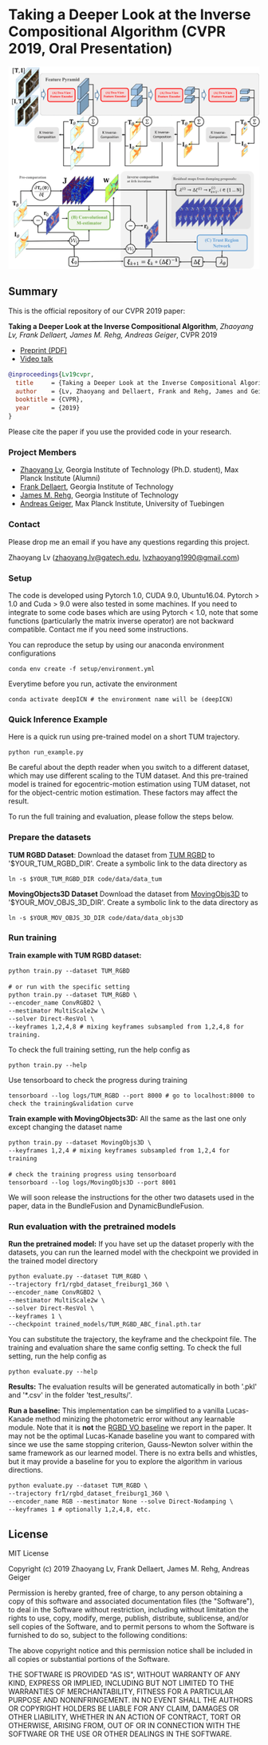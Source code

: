 # Taking a Deeper Look at the Inverse Compositional Algorithm (CVPR 2019, Oral Presentation)

![alt text](images/overall_flowchart.png)

## Summary 

This is the official repository of our CVPR 2019 paper:

**Taking a Deeper Look at the Inverse Compositional Algorithm**,
*Zhaoyang Lv, Frank Dellaert, James M. Rehg, Andreas Geiger*,
CVPR 2019
 * [Preprint (PDF)][1]
 * [Video talk][2]

```bibtex
@inproceedings{Lv19cvpr,  
  title     = {Taking a Deeper Look at the Inverse Compositional Algorithm}, 
  author    = {Lv, Zhaoyang and Dellaert, Frank and Rehg, James and Geiger, Andreas},  
  booktitle = {CVPR},  
  year      = {2019}  
}
```

Please cite the paper if you use the provided code in your research. 

### Project Members

* [Zhaoyang Lv][3], Georgia Institute of Technology (Ph.D. student), Max Planck Institute (Alumni)
* [Frank Dellaert][4], Georgia Institute of Technology
* [James M. Rehg][5], Georgia Institute of Technology
* [Andreas Geiger][6], Max Planck Institute, University of Tuebingen

### Contact

Please drop me an email if you have any questions regarding this project. 

Zhaoyang Lv (zhaoyang.lv@gatech.edu, lvzhaoyang1990@gmail.com)

### Setup 

The code is developed using Pytorch 1.0, CUDA 9.0, Ubuntu16.04. Pytorch > 1.0 and Cuda > 9.0 were also tested in some machines. If you need to integrate to some code bases which are using Pytorch < 1.0, note that some functions (particularly the matrix inverse operator) are not backward compatible. Contact me if you need some instructions.

You can reproduce the setup by using our anaconda environment configurations 

``` bash!
conda env create -f setup/environment.yml
```

Everytime before you run, activate the environment

``` bash!
conda activate deepICN # the environment name will be (deepICN)
```

### Quick Inference Example

Here is a quick run using pre-trained model on a short TUM trajectory. 

```
python run_example.py
```

Be careful about the depth reader when you switch to a different dataset, which may use different scaling to the TUM dataset. And this pre-trained model is trained for egocentric-motion estimation using TUM dataset, not for the object-centric motion estimation. These factors may affect the result. 

To run the full training and evaluation, please follow the steps below.

### Prepare the datasets 

**TUM RGBD Dataset**: Download the dataset from [TUM RGBD][7] to '$YOUR_TUM_RGBD_DIR'. Create a symbolic link to the data directory as 

```
ln -s $YOUR_TUM_RGBD_DIR code/data/data_tum
```

**MovingObjects3D Dataset** Download the dataset from [MovingObjs3D][8] to '$YOUR_MOV_OBJS_3D_DIR'. Create a symbolic link to the data directory as 

```
ln -s $YOUR_MOV_OBJS_3D_DIR code/data/data_objs3D
```

### Run training

**Train example with TUM RGBD dataset:** 

``` bash! 
python train.py --dataset TUM_RGBD 

# or run with the specific setting
python train.py --dataset TUM_RGBD \
--encoder_name ConvRGBD2 \
--mestimator MultiScale2w \
--solver Direct-ResVol \
--keyframes 1,2,4,8 # mixing keyframes subsampled from 1,2,4,8 for training.
```

To check the full training setting, run the help config as 
``` bash!
python train.py --help
``` 

Use tensorboard to check the progress during training
``` bash!
tensorboard --log logs/TUM_RGBD --port 8000 # go to localhost:8000 to check the training&validation curve
```

**Train example with MovingObjects3D:** All the same as the last one only except changing the dataset name

``` bash!
python train.py --dataset MovingObjs3D \
--keyframes 1,2,4 # mixing keyframes subsampled from 1,2,4 for training

# check the training progress using tensorboard
tensorboard --log logs/MovingObjs3D --port 8001
```

We will soon release the instructions for the other two datasets used in the paper, data in the BundleFusion and DynamicBundleFusion.

### Run evaluation with the pretrained models 

**Run the pretrained model:** If you have set up the dataset properly with the datasets, you can run the learned model with the checkpoint we provided in the trained model directory 

``` bash!
python evaluate.py --dataset TUM_RGBD \
--trajectory fr1/rgbd_dataset_freiburg1_360 \
--encoder_name ConvRGBD2 \
--mestimator MultiScale2w \
--solver Direct-ResVol \
--keyframes 1 \
--checkpoint trained_models/TUM_RGBD_ABC_final.pth.tar
```

You can substitute the trajectory, the keyframe and the checkpoint file. The training and evaluation share the same config setting. To check the full setting, run the help config as

``` bash!
python evaluate.py --help
```

**Results:** The evaluation results will be generated automatically in both '.pkl' and '*.csv' in the folder 'test_results/'.

**Run a baseline:** This implementation can be simplified to a vanilla Lucas-Kanade method minizing the photometric error without any learnable module. Note that it is **not** the [RGBD VO baseline][9] we report in the paper. It may not be the optimal Lucas-Kanade baseline you want to compared with since we use the same stopping criterion, Gauss-Newton solver within the same framework as our learned model. There is no extra bells and whistles, but it may provide a baseline for you to explore the algorithm in various directions.  

``` bash!
python evaluate.py --dataset TUM_RGBD \
--trajectory fr1/rgbd_dataset_freiburg1_360 \
--encoder_name RGB --mestimator None --solve Direct-Nodamping \
--keyframes 1 # optionally 1,2,4,8, etc.
```

## License 

MIT License

Copyright (c) 2019 Zhaoyang Lv, Frank Dellaert, James M. Rehg, Andreas Geiger

Permission is hereby granted, free of charge, to any person obtaining a copy
of this software and associated documentation files (the "Software"), to deal
in the Software without restriction, including without limitation the rights
to use, copy, modify, merge, publish, distribute, sublicense, and/or sell
copies of the Software, and to permit persons to whom the Software is
furnished to do so, subject to the following conditions:

The above copyright notice and this permission notice shall be included in all
copies or substantial portions of the Software.

THE SOFTWARE IS PROVIDED "AS IS", WITHOUT WARRANTY OF ANY KIND, EXPRESS OR
IMPLIED, INCLUDING BUT NOT LIMITED TO THE WARRANTIES OF MERCHANTABILITY,
FITNESS FOR A PARTICULAR PURPOSE AND NONINFRINGEMENT. IN NO EVENT SHALL THE
AUTHORS OR COPYRIGHT HOLDERS BE LIABLE FOR ANY CLAIM, DAMAGES OR OTHER
LIABILITY, WHETHER IN AN ACTION OF CONTRACT, TORT OR OTHERWISE, ARISING FROM,
OUT OF OR IN CONNECTION WITH THE SOFTWARE OR THE USE OR OTHER DEALINGS IN THE
SOFTWARE.


[1]: https://arxiv.org/pdf/1812.06861.pdf
[2]: https://youtu.be/doTjXDFtyK0
[3]: https://www.cc.gatech.edu/~zlv30/
[4]: https://www.cc.gatech.edu/~dellaert/FrankDellaert/Frank_Dellaert/Frank_Dellaert.html
[5]: https://rehg.org/
[6]: http://www.cvlibs.net/
[7]: https://vision.in.tum.de/data/datasets/rgbd-dataset/download
[8]: https://drive.google.com/open?id=1EIlS4J2J0sdsq8Mw_03DXHlRQmfL8XQx
[9]: https://vision.cs.tum.edu/_media/spezial/bib/steinbruecker_sturm_cremers_iccv11.pdf 